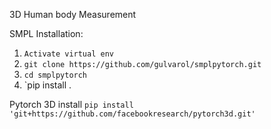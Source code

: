 3D Human body Measurement

SMPL Installation: 


1. `Activate virtual env`
2. `
git clone https://github.com/gulvarol/smplpytorch.git
`
3. `cd smplpytorch`
4. `pip install .

Pytorch 3D install
`pip install 'git+https://github.com/facebookresearch/pytorch3d.git'`

